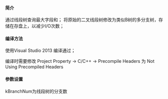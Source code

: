 #### 简介

通过线段树查询最大字段和； 将原始的二叉线段树修改为类似B树的多分支树，存储在存盘上，以减少I/O次数；

#### 编译方法

使用Visual Studio 2013 编译通过；

编译时需要修改 Project Property -> C/C++ -> Precompile Headers 为 Not Using Precompiled Headers

#### 参数设置

kBranchNum为线段树的分支数
